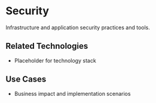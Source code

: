 # Security

Infrastructure and application security practices and tools.

## Related Technologies
- Placeholder for technology stack

## Use Cases
- Business impact and implementation scenarios
